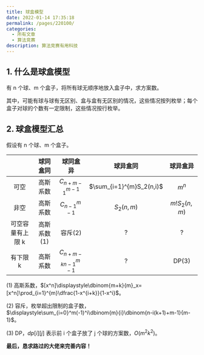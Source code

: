 ```yaml
---
title: 球盒模型
date: 2022-01-14 17:35:18
permalink: /pages/220100/
categories:
  - 所有文章
  - 算法竞赛
description: 算法竞赛有用科技
---
```


## 1. 什么是球盒模型

有 n 个球、m 个盒子，将所有球无顺序地放入盒子中，求方案数。

其中，可能有球与球有无区别、盒与盒有无区别的情况，这些情况按列枚举；每个盒子对球的个数有一定限制，这些情况按行枚举。

## 2. 球盒模型汇总

假设有 n 个球、m 个盒子。

| | 球同盒同 | 球同盒异 | 球异盒同 | 球异盒异 |
|:-:|:-:|:-:|:-:|:-:|
| 可空 | 高斯系数 | $C_{n+m-1}^{m-1}$ | $\sum_{i=1}^{m}S_2(n,i)$ | $m^n$ |
| 非空 | 高斯系数 | $C_{n-1}^{m-1}$ | $S_2(n,m)$ | $m!S_2(n,m)$ |
| 可空容量有上限 k | 高斯系数(1) | 容斥(2) | ? | ? |
| 有下限 k | 高斯系数 | $C_{n+m-kn-1}^{m-1}$ | ? | DP(3) |

(1) 高斯系数，$[x^n]\displaystyle\dbinom{m+k}{m}_x=[x^n]\prod_{i=1}^{m}\dfrac{1-x^{i+k}}{1-x^i}$。

(2) 容斥，枚举超出限制的盒子数，$\displaystyle\sum_{i=0}^m(-1)^i\dbinom{m}{i}\dbinom{n-i(k+1)+m-1}{m-1}$。

(3) DP，$dp[i][j]$ 表示前 i 个盒子放了 j 个球的方案数，$O(m^2k^2)$。

**最后，恳求路过的大佬来完善内容！**
